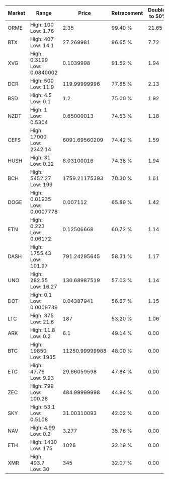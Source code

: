 | Market | Range | Price| Retracement | Doubles to 50% |
| --- | --- | --- | --- | --- |
| ORME | High: 100<br />Low: 1.76 | 2.35 | 99.40 % | 21.65 |
| BTX | High: 407<br />Low: 14.1 | 27.269981 | 96.65 % | 7.72 |
| XVG | High: 0.3199<br />Low: 0.0840002 | 0.1039998 | 91.52 % | 1.94 |
| DCR | High: 500<br />Low: 11.9 | 119.99999996 | 77.85 % | 2.13 |
| BSD | High: 4.5<br />Low: 0.1 | 1.2 | 75.00 % | 1.92 |
| NZDT | High: 1<br />Low: 0.5304 | 0.65000013 | 74.53 % | 1.18 |
| CEFS | High: 17000<br />Low: 2342.14 | 6091.69560209 | 74.42 % | 1.59 |
| HUSH | High: 31<br />Low: 0.12 | 8.03100016 | 74.38 % | 1.94 |
| BCH | High: 5452.27<br />Low: 199 | 1759.21175393 | 70.30 % | 1.61 |
| DOGE | High: 0.01935<br />Low: 0.0007778 | 0.007112 | 65.89 % | 1.42 |
| ETN | High: 0.223<br />Low: 0.06172 | 0.12506668 | 60.72 % | 1.14 |
| DASH | High: 1755.43<br />Low: 101.97 | 791.24295645 | 58.31 % | 1.17 |
| UNO | High: 282.55<br />Low: 16.27 | 130.68987519 | 57.03 % | 1.14 |
| DOT | High: 0.1<br />Low: 0.0009739 | 0.04387941 | 56.67 % | 1.15 |
| LTC | High: 375<br />Low: 21.6 | 187 | 53.20 % | 1.06 |
| ARK | High: 11.8<br />Low: 0.2 | 6.1 | 49.14 % | 0.00 |
| BTC | High: 19850<br />Low: 1935 | 11250.99999988 | 48.00 % | 0.00 |
| ETC | High: 47.76<br />Low: 9.93 | 29.66059598 | 47.84 % | 0.00 |
| ZEC | High: 799<br />Low: 100.28 | 484.99999998 | 44.94 % | 0.00 |
| SKY | High: 53.1<br />Low: 0.5108 | 31.00310093 | 42.02 % | 0.00 |
| NAV | High: 4.99<br />Low: 0.2 | 3.277 | 35.76 % | 0.00 |
| ETH | High: 1430<br />Low: 175 | 1026 | 32.19 % | 0.00 |
| XMR | High: 493.7<br />Low: 30 | 345 | 32.07 % | 0.00 |
